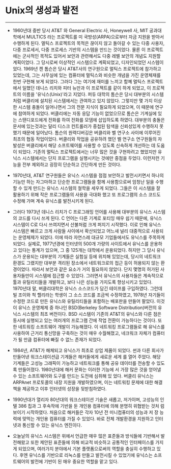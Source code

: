 # Unix의 생성과 발전

---

* 1960년대 중반 당시 AT&T 와 General Electric 사, Honeywell 사, MIT 공과대학에서 MULTICS 라는 프로젝트를 미 국방성\(ARPA\)으로부터 자금 지원을 받아서 수행하게 된다. 멀틱스 프로젝트의 목적은 끊이지 않고 돌아갈 수 있는 다중 사용자, 다중 프로세서, 다중 프로세스 기반의 시스템을 만드는 것이었다. 물론 이 프로젝트에는 군사적인 목적도 있어서 보안과 관련해서도 다중 레벨 보안의 개념도 지원할 계획이었다. 그 당시로써 이상적인 시스템으로 계획되었고, 디자인되었던 시스템이었다. 1969년 켄 톰슨은 당시 AT&T사의 연구원으로 멀틱스 프로젝트에 참가하고 있었는데, 그는 사무실에 있는 컴퓨터에 멀틱스와 비슷한 개념을 가진 운영체재를 한번 구현해 보게 되었다. 그러다 그는 여기에 재미를 느끼고 함꼐  멀틱스 프로젝트에서 일했던 데니스 리치와 피터 뉴만과 이 프로젝트를 같이 하게 되었고, 이 프로젝트의 이름을 '유닉스\(Unix\)'라고 지었다. 퍼듀 대학의 톰슨은 당시 대부분의 시스템처럼 버클리에 설치된 시스템에서는 관여하고 있지 않았다. 그렇지만 몇 가지 이상한 시스템 충돌이 일어나면서 그의 전문 지식이 필요하게 되었으며, 이 때문에 연구에 참여하게 되었다. 버클리에는 자동 응답 기능이 없었으므로 톰슨은 기계실에 있는 스탠디포드에게 전화를 하여 전화를 모뎀에 삽입하도록 하였다. 대부분의 충돌은 문서에 있는것과는 달리 디스크 컨트롤러가 중첩된 탐색을 신뢰성있게 수행하지 못했기 때문에 일어났다. 톰슨의 원력디버깅은 버클리와 벨 연구소 사이에 이루어진 최초의 협동 작업이었다. 버클리와 작업을 공유하려 했던 벨 연구소 연구원들의 자발성은 버클리에서 해당 소프트웨어를 사용할 수 있도록 신속하게 개선하는 데 도움이 되었다. 기존의 멀틱스 프로젝트에서는 너무 많은 것을 구현하려고 했었지만 유닉스 시스템에서는 단지 프로그램을 실행시키는 것에만 중점을 두었다. 이런저런 기능을 전부 제외하고 굉장히 단순하고 간단하게 만든 것이다.

* 1970년대, AT&T 연구원들은 유닉스 시스템을 점점 보안하고 발전시키면서 하나의 기능만 하는 자그마하고 단순한 프로그램들을 함께 사용함으로써 엄청난 일을 수행할 수 있게 만드는 유닉스 시스템의 철학을 세우게 되었다. 그들은 이 시스템을 잘 활용하기 위해 작은 프로그램들의 사용을 극대화 했고 또 프로그램의 소스 코드도 수정해 가며 계속 유닉스를 발전시키게 된다.

* 그러다 1973년 데니스 리치가 C 프로그래밍 언어를 사용해 대부분의 유닉스 시스템의 코드를 다시 쓰게 된다. C 언어는 다른 기계로 포티잉 매우 쉽기 때문에, 유닉스 시스템이 C로 다시 쓰여지면서 산불처럼 크게 퍼지기 시작했다. 이로 인해 유닉스 시스템은 빠르고 크게 사람들 사이에서 확산되었고 어느새 널리 대중적으로 사용되는 운영체제가 되었다. 이에 따라 자연스레 대규모 기업들에서도 유닉스를 주목하게 되었다. 실제로, 1977년경에 인터넷의 500개 가량의 사이트에서 유닉스를 운용하고 있다는 통계가 있으며, 그 중 125개는 대학에서 운용되었다. 하지만 그 당시 유닉스가 운용되는 대부분의 기계들은 실험실 등에 위치해 있었는데, 당시의 네트워크 환경도 그랬지만 대부분 격리된 장소에서 네트워크로의 접근 등이 허용되지 않는 환경이었다. 따라서 보안과 같은 요소가 거의 필요하지 않았다. 단지 몇명의 허가된 사용자들만이 시스템에 접근할 수 있었다. 그러면서 유닉스의 사용자들은 계속적으로 툴과 유틸리티들을 개발하고, 보다 나은 성능을 가지도록 향상시키고 있었다.  
  1970년대 말, 버클리대학은 유닉스 소스코드가 담긴 테이프를 구입하였다. 그런데 빌 조이와 척 핼리라는 학생이 그 소스 코드를 조금씩 수정하였고, 1978년 자기들이 수정한 코드로 만든 유닉스와 유틸리티들을 포함하는 배포판을 만들어 팔았다. 이것이 유닉스 운영체제 중 하나인 BSD\(Berkeley Software Distribution\)버전의 유닉스 시스템의 최초 버전이다. BSD 시스템이 기존의 AT&T의 유닉스와 다른 점은 동시에 실행되고 있는 여러개의 프로그램 간에 작업 전환이 가능하다는 것이다. 또한 네트워킹 소프트웨어 개발이 가능해졌다. 이 네트워킹 프로그램들로 해 유닉스를 사용하여 근거리 통신망을 구축하는 것이 매우 수월해졌고, 네크워크 자체가 컴퓨터가 될 만큼 컴퓨터에 빠질 수 없느 존재가 되었다.

* 1984년, AT&T가 해체되고 유닉스가 최초로 상업 제품이 되었다. 썬과 다른 회사가 만들어낸 워크스테이션급 기계들은 해커들에게 새로운 세계 를 열어 주었다. 해당 기계들은 고성능 그래픽이 가능하고 네트워크를 통해 공유 데이터를 전송할 수 있도록 만들어졌다. 1980년대에 해커 문화는 이러한 기능에 서 가장 많은 것을 얻어낼 수 있는 소프트웨어와 도구를 만드는 도전에 심취해 있 었다. 버클리 유닉스는 ARPAnet 프로토콜의 내장 지원을 개발하였으며, 이는 네트워킹 문제에 대한 해결책을 제공하고 이후 인터넷의 성장을 뒷받침하였다.

* 1990년대가 열리자 80년대의 워크스테이션 기술은 새롭고, 저가이며, 고성능의 인텔 386 칩과 그 후속작에 기반을 둔 개인용 컴퓨터에 의해 분명히 위협받는 것처 럼 보이기 시작하였다. 처음으로 해커들은 각자 10년 전 미니컴퓨터의 성능과 저 장 능력에 맞먹는 개인용 컴퓨터를 가질 수 있었다. 바로 전체 개발환경을 지원하고 인터넷과 통신할 수 있는 유닉스 엔진이다.

* 오늘날의 유닉스 시스템은 위에서 언급한 매우 많은 표준들과 방식들에 기반해서 발전해왔고 또한 제안된 표준들에 의해 비교적 비슷하고 공통적인 인터페이스를 가지게 되었으며, 여러가지 분야에서 기본 플랫폼으로써의 역할을 충실히 수행하고 있다. 후엔 유닉스를 기반으로 리눅스를 만들고 발전시킬 수 있었기에 유닉스는 소프트웨어의 발전에 기반이 된 매우 중요한 역할을 맡고 있다.



